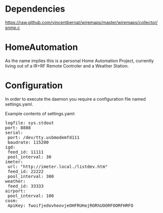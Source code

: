 Dependencies
============

https://raw.github.com/vincentbernat/wiremaps/master/wiremaps/collector/snmp.c

HomeAutomation
==============

As the name implies this is a personal Home Automation Project, currently living out of a IR+RF Remote Controler and a Weather Station.

Configuration
=============

In order to execute the daemon you require a configuration file named settings.yaml.

Example contents of settings.yaml:

<pre>
logfile: sys.stdout
port: 8888
serial:
 port: /dev/tty.usbmodemfd111
 baudrate: 115200
igd:
 feed_id: 11111
 pool_interval: 30
imeter:
 url: "http://imeter.local./listdev.htm"
 feed_id: 22222
 pool_interval: 300
weather:
 feed_id: 33333
airport:
 pool_interval: 100
cosm:
 ApiKey: fwoifjedovheovjeOHFRUHojRORhUOORFOORFHRFO
</pre>
